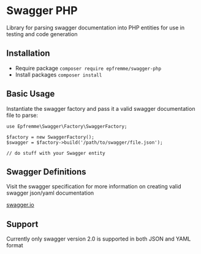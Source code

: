 # Swagger PHP

Library for parsing swagger documentation into PHP entities for use in testing and code generation 

## Installation
    
* Require package `composer require epfremme/swagger-php`
* Install packages `composer install`

## Basic Usage

Instantiate the swagger factory and pass it a valid swagger documentation file to parse:

    use Epfremme\Swagger\Factory\SwaggerFactory;
    
    $factory = new SwaggerFactory();
    $swagger = $factory->build('/path/to/swagger/file.json');
    
    // do stuff with your Swagger entity
    
## Swagger Definitions

Visit the swagger specification for more information on creating valid swagger json/yaml documentation

[swagger.io](http://swagger.io/specification)

## Support

Currently only swagger version 2.0 is supported in both JSON and YAML format
